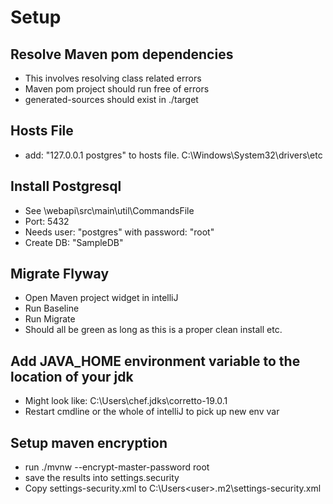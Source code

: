 # Setup

## Resolve Maven pom dependencies
- This involves resolving class related errors
- Maven pom project should run free of errors
- generated-sources should exist in ./target

## Hosts File

- add: "127.0.0.1 postgres" to hosts file. C:\Windows\System32\drivers\etc

## Install Postgresql

- See \webapi\src\main\util\CommandsFile
- Port: 5432
- Needs user: "postgres" with password: "root"
- Create DB: "SampleDB"

## Migrate Flyway

- Open Maven project widget in intelliJ
- Run Baseline
- Run Migrate
- Should all be green as long as this is a proper clean install etc.

## Add JAVA_HOME environment variable to the location of your jdk
- Might look like: C:\Users\chef\.jdks\corretto-19.0.1
- Restart cmdline or the whole of intelliJ to pick up new env var

## Setup maven encryption
- run ./mvnw  --encrypt-master-password root
- save the results into settings.security
- Copy settings-security.xml to C:\Users\<user>\.m2\settings-security.xml